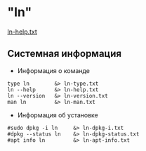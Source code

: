 # "ln"

[ln-help.txt](ln-help.txt)

## Системная информация 

* Информация о команде 
````shell
type ln        &> ln-type.txt
ln --help      &> ln-help.txt
ln --version   &> ln-version.txt
man ln         &> ln-man.txt
````

* Информация об установке
````shell
#sudo dpkg -i ln     &> ln-dpkg-i.txt
#dpkg --status ln    &> ln-dpkg-status.txt
#apt info ln         &> ln-apt-info.txt
````
